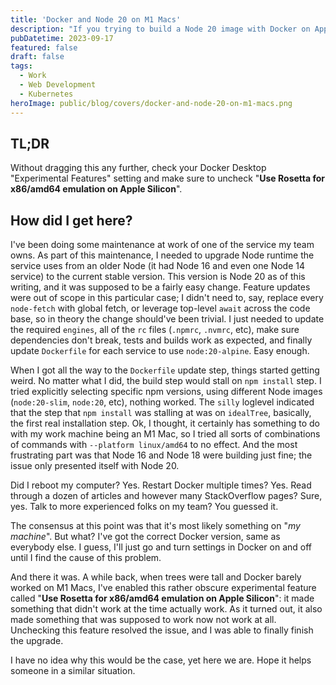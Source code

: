 ```yaml
---
title: 'Docker and Node 20 on M1 Macs'
description: "If you trying to build a Node 20 image with Docker on Apple Silicon while upgrading from an older Node versions, you may get stuck on the `npm install` step. There's an easy fix for it."
pubDatetime: 2023-09-17
featured: false
draft: false
tags: 
  - Work
  - Web Development
  - Kubernetes
heroImage: public/blog/covers/docker-and-node-20-on-m1-macs.png
---
```


## TL;DR

Without dragging this any further, check your Docker Desktop "Experimental Features" setting and make sure to uncheck "**Use Rosetta for x86/amd64 emulation on Apple Silicon**".

## How did I get here?

I've been doing some maintenance at work of one of the service my team owns. As part of this maintenance, I needed to upgrade Node runtime the service uses from an older Node (it had Node 16 and even one Node 14 service) to the current stable version. This version is Node 20 as of this writing, and it was supposed to be a fairly easy change. Feature updates were out of scope in this particular case; I didn't need to, say, replace every `node-fetch` with global fetch, or leverage top-level `await` across the code base, so in theory the change should've been trivial. I just needed to update the required `engines`, all of the `rc` files (`.npmrc`, `.nvmrc`, etc), make sure dependencies don't break, tests and builds work as expected, and finally update `Dockerfile` for each service to use `node:20-alpine`. Easy enough.

When I got all the way to the `Dockerfile` update step, things started getting weird. No matter what I did, the build step would stall on `npm install` step. I tried explicitly selecting specific npm versions, using different Node images (`node:20-slim`, `node:20`, etc), nothing worked. The `silly` loglevel indicated that the step that `npm install` was stalling at was on `idealTree`, basically, the first real installation step. Ok, I thought, it certainly has something to do with my work machine being an M1 Mac, so I tried all sorts of combinations of commands with `--platform linux/amd64` to no effect. And the most frustrating part was that Node 16 and Node 18 were building just fine; the issue only presented itself with Node 20.

Did I reboot my computer? Yes. Restart Docker multiple times? Yes. Read through a dozen of articles and however many StackOverflow pages? Sure, yes. Talk to more experienced folks on my team? You guessed it.

The consensus at this point was that it's most likely something on "_my machine_". But what? I've got the correct Docker version, same as everybody else. I guess, I'll just go and turn settings in Docker on and off until I find the cause of this problem.

And there it was. A while back, when trees were tall and Docker barely worked on M1 Macs, I've enabled this rather obscure experimental feature called "**Use Rosetta for x86/amd64 emulation on Apple Silicon**": it made something that didn't work at the time actually work. As it turned out, it also made something that was supposed to work now not work at all. Unchecking this feature resolved the issue, and I was able to finally finish the upgrade.

I have no idea why this would be the case, yet here we are. Hope it helps someone in a similar situation.
